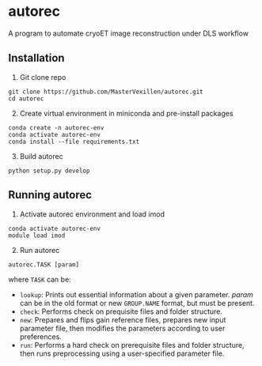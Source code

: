 # autorec
A program to automate cryoET image reconstruction under DLS workflow

## Installation

1. Git clone repo
```
git clone https://github.com/MasterVexillen/autorec.git
cd autorec
```

2. Create virtual environment in miniconda and pre-install packages
```
conda create -n autorec-env
conda activate autorec-env
conda install --file requirements.txt
```

3. Build autorec
```
python setup.py develop
```

## Running autorec
1. Activate autorec environment and load imod
```
conda activate autorec-env
module load imod
```
2. Run autorec
```
autorec.TASK [param]
```
where `TASK` can be:
   * `lookup`: Prints out essential information about a given parameter. *param* can be in the old format or new `GROUP.NAME` format, but must be present.
   * `check`: Performs check on prequisite files and folder structure.
   * `new`: Prepares and flips gain reference files, prepares new input parameter file, then modifies the parameters according to user preferences.
   * `run`: Performs a hard check on prerequisite files and folder structure, then runs preprocessing using a user-specified parameter file.
